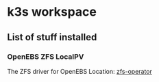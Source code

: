 # k3s workspace

## List of stuff installed

### OpenEBS ZFS LocalPV
The ZFS driver for OpenEBS
Location: [zfs-operator](zfs-operator/)
